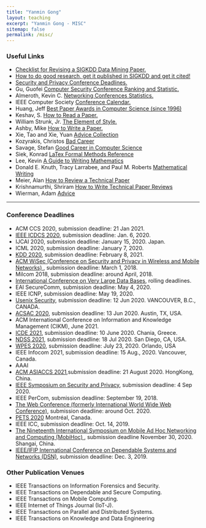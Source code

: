 ```yaml
---
title: "Yanmin Gong" 
layout: teaching
excerpt: "Yanmin Gong - MISC"
sitemap: false
permalink: /misc/
---
```


### Useful Links    
- <a href="https://web.cs.dal.ca/~eem/gradResources/KDD/Checklist%20for%20Revising%20a%20SIGKDD%20Data%20Mining%20Paper.pdf" target="_blank">Checklist for Revising a SIGKDD Data Mining Paper. </a> 
- <a href="http://www.cs.ucr.edu/~eamonn/Keogh_SIGKDD09_tutorial.pdf" target="_blank">How to do good research, get it published in SIGKDD and get it cited! </a> 
- <a href="https://sec-deadlines.github.io/" target="_blank">Security and Privacy Conference Deadlines.</a> 
- Gu, Guofei <a href="http://faculty.cs.tamu.edu/guofei/sec_conf_stat.htm
" target="_blank">Computer Security Conference Ranking and Statistic.</a> 
- Almeroth, Kevin C. <a href="https://www.cs.ucsb.edu/~almeroth/conf/stats/
" target="_blank">Networking Conferences Statistics.</a> 
- IEEE Computer Society <a href="https://www.computer.org/web/conferences/calendar
" target="_blank">Conference Calendar.</a> 
- Huang, Jeff <a href="http://jeffhuang.com/best_paper_awards.html" target="_blank">Best Paper Awards in Computer Science (since 1996)</a>
- Keshav, S. <a href="http://ccr.sigcomm.org/online/files/p83-keshavA.pdf" target="_blank">How to Read a Paper. </a> 
- William Strunk, Jr. <a href="folder/elementofstyle.pdf" target="_blank">The Element of Style. </a>
- Ashby, Mike <a href="folder/howtowriteapaper.pdf" target="_blank">How to Write a Paper. </a>
- Xie, Tao and Xie, Yuan <a href="http://taoxie.cs.illinois.edu/advice.htm" target="_blank">Advice Collection</a>
- Kozyrakis, Christos <a href="folder/BadCareer.pdf" target="_blank">Bad Career </a>
- Savage, Stefan <a href="folder/GoodCareer.pdf" target="_blank">Good Career in Computer Science</a>
- Siek, Konrad <a href="http://www.cs.put.poznan.pl/ksiek/latexmath.html" target="_blank">LaTex Formal Methods Reference</a>
- Lee, Kevin <a href="folder/writingman.pdf"  target="_blank">A Guide to Writing Mathematics</a>
- Donald E. Knuth, Tracy Larrabee, and Paul M. Roberts <a href="http://jmlr.csail.mit.edu/reviewing-papers/knuth_mathematical_writing.pdf"  target="_blank">Mathematical Writing</a>
- Meier, Alan <a href="folder/how_to_review.pdf"  target="_blank">How to Review a Technical Paper </a>
- Krishnamurthi, Shriram <a href="https://cs.brown.edu/~sk/Memos/Paper-Reviews/"  target="_blank">How to Write Technical Paper Reviews </a>
- Wierman, Adam  <a href="http://users.cms.caltech.edu/~adamw/advising.html/"  target="_blank">Advice </a>    
<!--         <li>Socolofsky, Scott A. <a href="https://ceprofs.civil.tamu.edu/ssocolofsky/downloads/paper_how-to.pdf
" target="_blank">How to write a research journal article in engineering and science.</a> </li> 
        <li>Feamster, Nick <a href="https://greatresearch.org/2013/08/31/time-management-tactics-for-academics/" target="_blank">Time Management Tactics for Academics. </a> 
-->
    
<hr>

### Conference Deadlines
- ACM CCS 2020, submission deadline: 21 Jan 2021.
- <a href="https://icdcs2020.sg/" target="_blank">IEEE ICDCS 2020</a>, submission deadline: Jan. 6, 2020. 
- IJCAI 2020, submission deadline: January 15, 2020. Japan. 
- ICML 2020, submission deadline: January 7, 2020.
- <a href="https://www.kdd.org/kdd2021/calls/view/call-for-research-track-papers-sigkdd-2021" target="_blank"> KDD 2020</a>, submission deadline: February 8, 2021. 
- <a href="https://petsymposium.org/index.php" target="_blank"> ACM WiSec (Conference on Security and Privacy in Wireless and Mobile Networks) </a>, submission deadline: March 1, 2018. 
- Milcom 2018, submission deadline: around April, 2018. 
- <a href="http://vldb2018.lncc.br/submission-guidelines.html" target="_blank">International Conference on Very Large Data Bases</a>, rolling deadlines.
- EAI SecureComm, submission deadline: May 4, 2020. 
- IEEE ICNP, submission deadline: May 19, 2020.
- <a href="https://www.usenix.org/conference/usenixsecurity21" target="_blank"> Usenix Security</a>, submission deadline: 12 Jun 2020. VANCOUVER, B.C., CANADA.
- <a href="https://www.acsac.org/2020/">ACSAC 2020</a>, submission deadline: 13 Jun 2020. Austin, TX, USA. 
- ACM International Conference on Information and Knowledge Management (CIKM), June 2021.
- <a href="http://www.icde2021.gr/">ICDE 2021</a>, submission deadline: 10 June 2020. Chania, Greece. 
- <a href="https://www.ndss-symposium.org/ndss-2021/">NDSS 2021</a>, submission deadline: 18 Jul 2020. San Diego, CA, USA.
- <a href="https://wpes.tech/2020/">WPES 2020</a>, submission deadline: July 23, 2020. Orlando, USA 
- IEEE Infocom 2021, submission deadline: 15 Aug., 2020. Vancouver, Canada. 
- AAAI 
- <a href="https://asiaccs2021.comp.polyu.edu.hk/" target="_blank">ACM ASIACCS 2021</a>,submission deadline: 21 August 2020. HongKong, China.
- <a href="https://www.ieee-security.org/TC/SP2021/">IEEE Symposium on Security and Privacy</a>, submission deadline: 4 Sep 2020.
- IEEE PerCom, submission deadline: September 19, 2018. 
- <a href="http://www2021.thewebconf.org/" target="_blank"> The Web Conference (formerly International World Wide Web Conference)</a>, submission deadline: around Oct. 2020. 
- <a href="https://petsymposium.org">PETS 2020</a> Montréal, Canada.
- IEEE ICC, submission deadline: Oct. 14, 2019.
- <a href="https://www.sigmobile.org/mobihoc/2018/" target="_blank">The Nineteenth International Symposium on Mobile Ad Hoc Networking and Computing (MobiHoc) </a>, submission deadline November 30, 2020. Shangai, China.
- <a href="https://dsn2020.webs.upv.es" target="_blank">IEEE/IFIP International Conference on Dependable Systems and Networks (DSN)</a>, submission deadline: Dec. 3, 2019.

### Other Publication Venues
- IEEE Transactions on Information Forensics and Security.
- IEEE Transactions on Dependable and Secure Computing.
- IEEE Transactions on Mobile Computing.
- IEEE Internet of Things Journal (IoT-J).
- IEEE Transactions on Parallel and Distributed Systems.
- IEEE Transactions on Knowledge and Data Engineering
